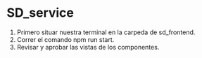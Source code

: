# SD_service

1. Primero situar nuestra terminal en la carpeda de sd_frontend.
2. Correr el comando npm run start.
3. Revisar y aprobar las vistas de los componentes.
